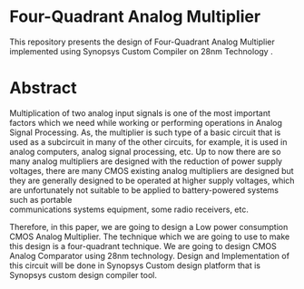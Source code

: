 # Four-Quadrant Analog Multiplier
This repository presents the design of Four-Quadrant Analog Multiplier implemented using Synopsys Custom Compiler on 28nm Technology .

# Abstract
   Multiplication of two analog input signals is one of the most important factors which we need while working or performing operations in Analog Signal Processing. As, the
   multiplier is such type of a basic circuit that is used as a subcircuit in many of the other circuits, for example, it is used in analog computers, analog signal processing,
   etc. Up to now there are so many analog multipliers are designed with the reduction of power supply voltages, there are many CMOS existing analog multipliers are designed but 
   they are generally designed to be operated at higher supply voltages, which are unfortunately not suitable to be applied to battery-powered systems such as portable  
   communications systems equipment, some radio receivers, etc. 
   
   Therefore, in this paper, we are going to design a Low power consumption CMOS Analog Multiplier. The technique which we are going to use to make this design is a four-quadrant 
   technique. We are going to design CMOS Analog Comparator using 28nm technology. Design and Implementation of this circuit will be done in Synopsys Custom design platform that 
   is Synopsys custom design compiler tool.
